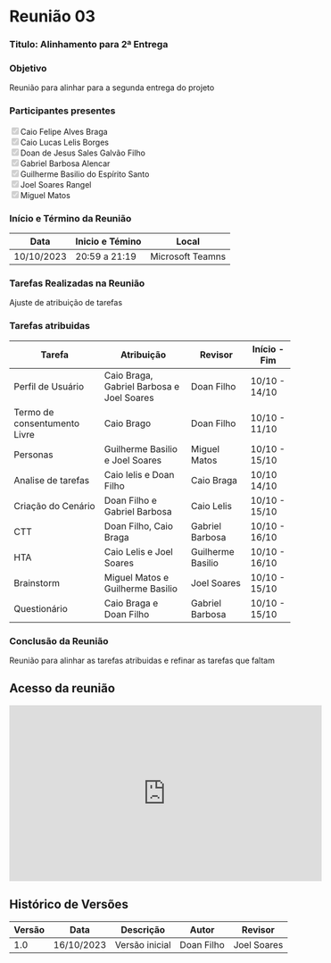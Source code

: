# **Reunião 03** 
### **Titulo**: Alinhamento para 2ª Entrega

### **Objetivo**
Reunião para alinhar para a segunda entrega do projeto

### **Participantes presentes**
<label><input type="checkbox" checked disabled>Caio Felipe Alves Braga</label><br>
<label><input type="checkbox" checked disabled>Caio Lucas Lelis Borges</label><br>
<label><input type="checkbox" checked disabled>Doan de Jesus Sales Galvão Filho</label><br>
<label><input type="checkbox" checked disabled>Gabriel Barbosa Alencar</label><br>
<label><input type="checkbox" checked disabled>Guilherme Basilio do Espírito Santo</label><br>
<label><input type="checkbox" checked disabled>Joel Soares Rangel</label><br>
<label><input type="checkbox" checked disabled>Miguel Matos</label><br>

### **Início e Término da Reunião**

| Data       | Inicio e Témino | Local            |
|------------|-----------------|------------------|
| 10/10/2023 | 20:59 a 21:19   | Microsoft Teamns |

### **Tarefas Realizadas na Reunião**
Ajuste de atribuição de tarefas  


### **Tarefas atribuidas** 
| Tarefa | Atribuição | Revisor | Início  -  Fim|
|--------|------------|---------|---------------|
|Perfil de Usuário    |Caio Braga, Gabriel Barbosa e Joel Soares|Doan Filho|10/10 - 14/10|
|Termo de consentumento Livre   |Caio Brago|Doan Filho|10/10 - 11/10|
|Personas     |Guilherme Basilio e Joel Soares|Miguel Matos|10/10 - 15/10 |
|Analise de tarefas   |Caio lelis e Doan Filho|Caio Braga|10/10 14/10|
|Criação do Cenário|Doan Filho e Gabriel Barbosa  |Caio Lelis |10/10 - 15/10 | 
|CTT|Doan Filho, Caio Braga| Gabriel Barbosa| 10/10 - 16/10|
|HTA|Caio Lelis e Joel Soares|Guilherme Basilio |10/10 - 16/10 |
|Brainstorm|Miguel Matos e Guilherme Basilio | Joel Soares|10/10 - 15/10|
|Questionário|Caio Braga e Doan Filho| Gabriel Barbosa|10/10 - 15/10|


### **Conclusão da Reunião**
Reunião para alinhar as tarefas atribuidas e refinar as tarefas que faltam


## **Acesso da reunião**
<iframe width="560" height="315" src="https://www.youtube.com/embed/HBrWpTrBXm4?si=BKl_ORjdYrgGqdGZ" title="YouTube video player" frameborder="0" allow="accelerometer; autoplay; clipboard-write; encrypted-media; gyroscope; picture-in-picture; web-share" allowfullscreen></iframe>




## **Histórico de Versões**

| Versão | Data       | Descrição            | Autor          | Revisor        |
|--------|------------|----------------------|----------------|--------------- |
| 1.0    | 16/10/2023 | Versão inicial       | Doan Filho     | Joel Soares |

